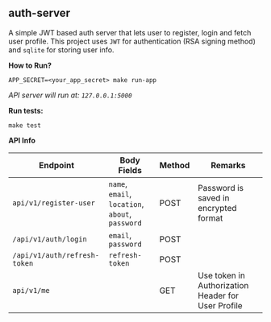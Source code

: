 auth-server
------------------

A simple JWT based auth server that lets user to register, login and fetch user profile.
This project uses `JWT` for authentication (RSA signing method) and `sqlite` for storing user info.

**How to Run?**
```
APP_SECRET=<your_app_secret> make run-app
```
*API server will run at: `127.0.0.1:5000`*


**Run tests:**
```
make test
```

**API Info**

| Endpoint | Body Fields | Method| Remarks |
|----------|------|--------|--------|
| `api/v1/register-user` | `name`, `email`, `location`, `about`, `password`| POST| Password is saved in encrypted format|
| `/api/v1/auth/login`| `email`, `password` | POST | |
| `/api/v1/auth/refresh-token`| `refresh-token` | POST||
| `api/v1/me`| | GET| Use token in Authorization Header for User Profile|